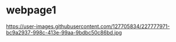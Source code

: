 # webpage1
https://user-images.githubusercontent.com/127705834/227777971-bc9a2937-998c-413e-99aa-9bdbc50c86bd.jpg
